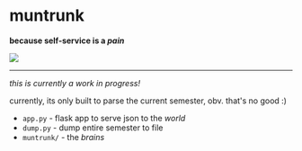 # muntrunk

**because self-service is a _pain_**

![](https://github.com/jackharrhy/muntrunk/workflows/Deploy%20to%20Dockerhub/badge.svg)

----

_this is currently a work in progress!_

currently, its only built to parse the current semester, obv. that's no good :)

- `app.py` - flask app to serve json to the _world_
- `dump.py` - dump entire semester to file
- `muntrunk/` - the _brains_
